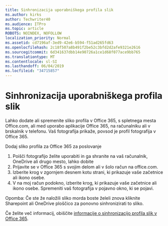 ```yaml
---
title: Sinhronizacija uporabniškega profila slik
ms.author: kirks
author: Techwriter40
ms.audience: ITPro
ms.topic: article
ROBOTS: NOINDEX, NOFOLLOW
localization_priority: Normal
ms.assetid: cd7196af-3ed9-42e6-b594-f51ad265fd63
ms.openlocfilehash: 2c18f507a8b491f2be52c3bfd2d2afe9321e2616
ms.sourcegitcommit: 6d341637dbb14e90726a1ce1d68f077ace9bb765
ms.translationtype: MT
ms.contentlocale: sl-SI
ms.lasthandoff: 06/04/2019
ms.locfileid: "34715857"
---
```

# <a name="sync-a-users-profile-picture"></a>Sinhronizacija uporabniškega profila slik

<p>Lahko dodate ali spremenite sliko profila v Office 365, s spletnega mesta Office.com, ali med uporabo aplikacije Office 365, na računalniku ali v brskalnik v telefonu. Vaš fotografija prikaže, povsod je profil fotografija v Office 365.</p> <p>Dodaj sliko profila za Office 365 za poslovanje</p> <ol> <li>Poišči fotografijo želite uporabiti in ga shranite na vaš računalnik, OneDrive ali drugo mesto, lahko dobite</li> <li>Prijavite se v Office 365 s svojim delom ali v šolo račun na office.com.</li> <li>Izberite krog v zgornjem desnem kotu strani, ki prikazuje vaše začetnice ali ikono osebe.</li> <li>V na moj račun podokno, izberite krog, ki prikazuje vaše začetnice ali ikono osebe. Spremeniti vaš fotografija v pojavno okno, ki se pojavi.</li> </ol> <p>Opomba: Če ste že naložili sliko morda boste želeli znova kliknite Sharepoint ali OneDrive ploščico za ponovno sinhronizirati to sliko.</p> <p>Če želite več informacij, obiščite <a href="https://support.office.com/en-us/article/information-about-profile-picture-synchronization-in-office-365-20594d76-d054-4af4-a660-401133e3d48a?ui=en-US&amp;rs=en-US&amp;ad=US">informacije o sinhronizacijo profila slik v Office 365</a>.</p>


